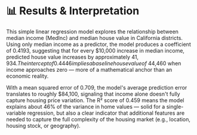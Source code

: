 # 📊 Results & Interpretation
This simple linear regression model explores the relationship between median income (MedInc) and median house value in California districts. Using only median income as a predictor, the model produces a coefficient of 0.4193, suggesting that for every $10,000 increase in median income, predicted house value increases by approximately $41,934. The intercept of 0.4446 implies a baseline house value of ~$44,460 when income approaches zero — more of a mathematical anchor than an economic reality.

With a mean squared error of 0.709, the model's average prediction error translates to roughly $84,100, signaling that income alone doesn't fully capture housing price variation. The R² score of 0.459 means the model explains about 46% of the variance in home values — solid for a single-variable regression, but also a clear indicator that additional features are needed to capture the full complexity of the housing market (e.g., location, housing stock, or geography).